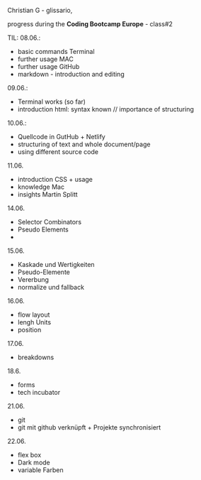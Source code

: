 Christian G - glissario,

progress during the __Coding Bootcamp Europe__ - class#2

TIL:
08.06.: 
- basic commands Terminal
- further usage MAC
- further usage GitHub
- markdown - introduction and editing

09.06.: 
- Terminal works (so far)
- introduction html: syntax known // importance of structuring

10.06.:
- Quellcode in GutHub + Netlify
- structuring of text and whole document/page
- using different source code

11.06.
- introduction CSS + usage
- knowledge Mac
- insights Martin Splitt

14.06.
- Selector Combinators
- Pseudo Elements
-  
15.06.
- Kaskade und Wertigkeiten
- Pseudo-Elemente
- Vererbung
- normalize und fallback

16.06.
- flow layout
- lengh Units
- position

17.06.
- breakdowns

18.6.
- forms
- tech incubator

21.06.
- git
- git mit github verknüpft + Projekte synchronisiert

22.06.
- flex box
- Dark mode
- variable Farben
